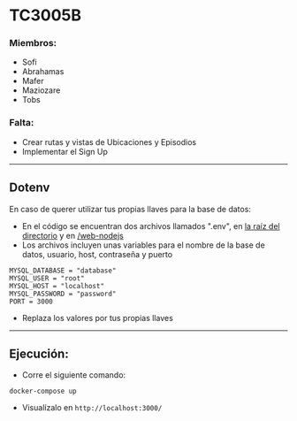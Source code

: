 # TC3005B

### Miembros:
- Sofi
- Abrahamas
- Mafer
- Maziozare
- Tobs

### Falta:
- Crear rutas y vistas de Ubicaciones y Episodios
- Implementar el Sign Up
***
## Dotenv
En caso de querer utilizar tus propias llaves para la base de datos:
- En el código se encuentran dos archivos llamados ".env", en [la raíz del directorio](https://github.com/mfem442/TC3005B/blob/main/.env) y en [/web-nodejs](https://github.com/mfem442/TC3005B/blob/main/web-nodejs/.env)
- Los archivos incluyen unas variables para el nombre de la base de datos, usuario, host, contraseña y puerto
```
MYSQL_DATABASE = "database"
MYSQL_USER = "root"
MYSQL_HOST = "localhost"
MYSQL_PASSWORD = "password"
PORT = 3000
```
- Replaza los valores por tus propias llaves
***
## Ejecución:
- Corre el siguiente comando:
```
docker-compose up
```
- Visualízalo en `http://localhost:3000/`